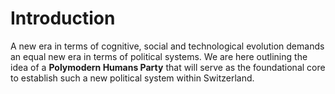 # Introduction
A new era in terms of cognitive, social and technological evolution demands an equal new era in terms of political systems.
We are here outlining the idea of a **Polymodern Humans Party** that will serve as the foundational core to establish such a new political system within Switzerland.

